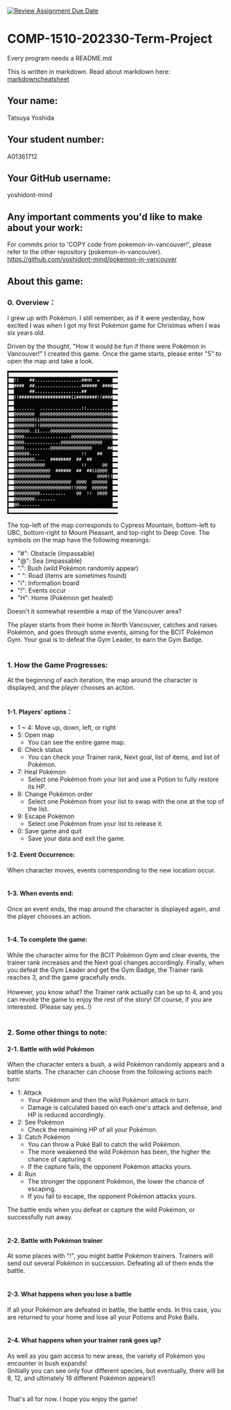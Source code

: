 [![Review Assignment Due Date](https://classroom.github.com/assets/deadline-readme-button-24ddc0f5d75046c5622901739e7c5dd533143b0c8e959d652212380cedb1ea36.svg)](https://classroom.github.com/a/ECKgeadS)
# COMP-1510-202330-Term-Project

Every program needs a README.md

This is written in markdown. Read about markdown here: [markdowncheatsheet](https://www.markdownguide.org/cheat-sheet/)

## Your name:

Tatsuya Yoshida

## Your student number:

A01361712

## Your GitHub username:

yoshidont-mind

## Any important comments you'd like to make about your work:

For commits prior to 'COPY code from pokemon-in-vancouver!', please refer to the other repository (pokemon-in-vancouver).
https://github.com/yoshidont-mind/pokemon-in-vancouver

## About this game:

### __0. Overview：__
I grew up with Pokémon. I still remember, as if it were yesterday,
how excited I was when I got my first Pokémon game for Christmas when I was six years old.

Driven by the thought, "How it would be fun if there were Pokémon in Vancouver!" I created this game. Once the game 
starts, please enter "5" to open the map and take a look.

![map_in_this_game](images/map_in_this_game.png)

The top-left of the map corresponds to Cypress Mountain, bottom-left to UBC, bottom-right to Mount Pleasant, and 
top-right to Deep Cove. The symbols on the map have the following meanings:
- "#": Obstacle (impassable)
- "@": Sea (impassable)
- ".": Bush (wild Pokémon randomly appear)
- " ": Road (items are sometimes found)
- "i": Information board
- "!": Events occur
- "H": Home (Pokémon get healed)

Doesn't it somewhat resemble a map of the Vancouver area?

The player starts from their home in North Vancouver, catches and raises Pokémon, and goes through some events, 
aiming for the BCIT Pokémon Gym. Your goal is to defeat the Gym Leader, to earn the Gym Badge. <br> <br> 

### __1. How the Game Progresses:__
At the beginning of each iteration, the map around the character is displayed, and the player chooses an action. <br> <br>  

#### __1-1. Players' options：__
- 1 ~ 4: Move up, down, left, or right
- 5: Open map 
  - You can see the entire game map.
- 6: Check status 
  - You can check your Trainer rank, Next goal, list of items, and list of Pokémon.
- 7: Heal Pokémon 
  - Select one Pokémon from your list and use a Potion to fully restore its HP.
- 8: Change Pokémon order 
  - Select one Pokémon from your list to swap with the one at the top of the list.
- 9: Escape Pokémon 
  - Select one Pokémon from your list to release it.
- 0: Save game and quit 
  - Save your data and exit the game.

#### __1-2. Event Occurrence:__
When character moves, events corresponding to the new location occur. <br> <br> 
#### __1-3. When events end:__
Once an event ends, the map around the character is displayed again, and the player chooses an action. <br> <br> 
#### __1-4. To complete the game:__
While the character aims for the BCIT Pokémon Gym and clear events, the trainer rank increases and the Next goal 
changes accordingly. Finally, when you defeat the Gym Leader and get the Gym Badge, the Trainer rank reaches 3, 
and the game gracefully ends. <br> <br> 
However, you know what? the Trainer rank actually can be up to 4, and you can revoke the game to enjoy the rest of the 
story!
Of course, if you are interested. (Please say yes..!) <br> <br> 

### __2. Some other things to note:__
#### __2-1. Battle with wild Pokémon__
When the character enters a bush, a wild Pokémon randomly appears and a battle starts. The character can choose from 
the following actions each turn:
- 1: Attack 
  - Your Pokémon and then the wild Pokémon attack in turn. 
  - Damage is calculated based on each one's attack and defense, and HP is reduced accordingly.
- 2: See Pokémon 
  - Check the remaining HP of all your Pokémon.
- 3: Catch Pokémon 
  - You can throw a Poké Ball to catch the wild Pokémon.
  - The more weakened the wild Pokémon has been, the higher the chance of capturing it.
  - If the capture fails, the opponent Pokémon attacks yours.
- 4: Run 
  - The stronger the opponent Pokémon, the lower the chance of escaping. 
  - If you fail to escape, the opponent Pokémon attacks yours.  <br> 
  
The battle ends when you defeat or capture the wild Pokémon, or successfully run away. <br>  <br> 

#### __2-2. Battle with Pokémon trainer__
At some places with "!", you might battle Pokémon trainers. Trainers will send out several Pokémon in 
succession. Defeating all of them ends the battle. <br> <br> 

#### __2-3. What happens when you lose a battle__
If all your Pokémon are defeated in battle, the battle ends. In this case, you are returned to your home and lose 
all your Potions and Poké Balls. <br> <br> 

#### __2-4. What happens when your trainer rank goes up?__
As well as you gain access to new areas, the variety of Pokémon you encounter in bush expands! <br> (Initially you can 
see only four different species, but eventually, there will be 8, 12, and ultimately 16 different Pokémon appears!) 
<br> <br>

That's all for now. I hope you enjoy the game!






















